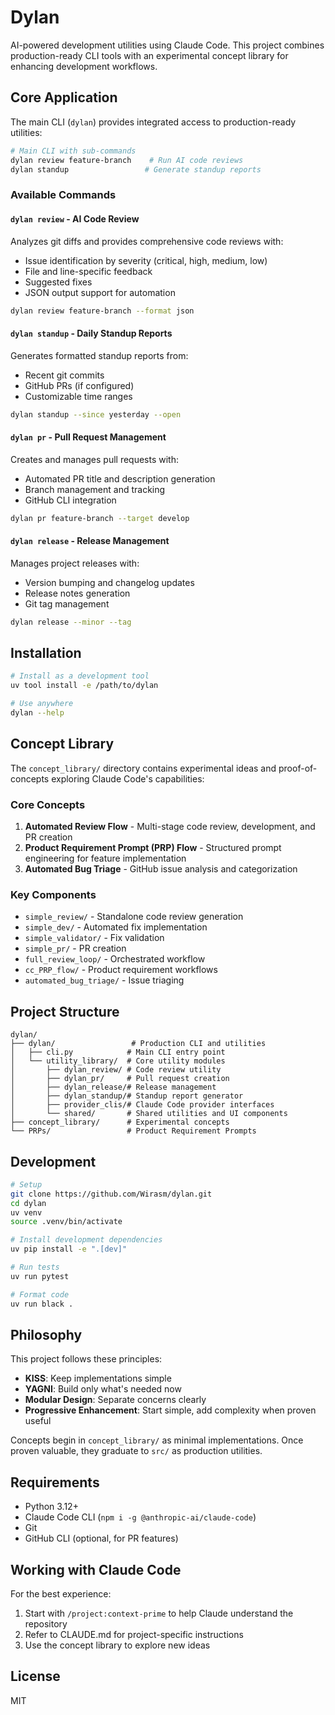 # Dylan

AI-powered development utilities using Claude Code. This project combines production-ready CLI tools with an experimental concept library for enhancing development workflows.

## Core Application

The main CLI (`dylan`) provides integrated access to production-ready utilities:

```bash
# Main CLI with sub-commands
dylan review feature-branch    # Run AI code reviews
dylan standup                 # Generate standup reports
```

### Available Commands

#### `dylan review` - AI Code Review
Analyzes git diffs and provides comprehensive code reviews with:
- Issue identification by severity (critical, high, medium, low)
- File and line-specific feedback
- Suggested fixes
- JSON output support for automation

```bash
dylan review feature-branch --format json
```

#### `dylan standup` - Daily Standup Reports
Generates formatted standup reports from:
- Recent git commits
- GitHub PRs (if configured)
- Customizable time ranges

```bash
dylan standup --since yesterday --open
```

#### `dylan pr` - Pull Request Management
Creates and manages pull requests with:
- Automated PR title and description generation
- Branch management and tracking
- GitHub CLI integration

```bash
dylan pr feature-branch --target develop
```

#### `dylan release` - Release Management
Manages project releases with:
- Version bumping and changelog updates
- Release notes generation
- Git tag management

```bash
dylan release --minor --tag
```

## Installation

```bash
# Install as a development tool
uv tool install -e /path/to/dylan

# Use anywhere
dylan --help
```

## Concept Library

The `concept_library/` directory contains experimental ideas and proof-of-concepts exploring Claude Code's capabilities:

### Core Concepts

1. **Automated Review Flow** - Multi-stage code review, development, and PR creation
2. **Product Requirement Prompt (PRP) Flow** - Structured prompt engineering for feature implementation
3. **Automated Bug Triage** - GitHub issue analysis and categorization

### Key Components

- `simple_review/` - Standalone code review generation
- `simple_dev/` - Automated fix implementation
- `simple_validator/` - Fix validation
- `simple_pr/` - PR creation
- `full_review_loop/` - Orchestrated workflow
- `cc_PRP_flow/` - Product requirement workflows
- `automated_bug_triage/` - Issue triaging

## Project Structure

```
dylan/
├── dylan/                 # Production CLI and utilities
│   ├── cli.py            # Main CLI entry point
│   └── utility_library/  # Core utility modules
│       ├── dylan_review/ # Code review utility
│       ├── dylan_pr/     # Pull request creation
│       ├── dylan_release/# Release management
│       ├── dylan_standup/# Standup report generator
│       ├── provider_clis/# Claude Code provider interfaces
│       └── shared/       # Shared utilities and UI components
├── concept_library/      # Experimental concepts
└── PRPs/                 # Product Requirement Prompts
```

## Development

```bash
# Setup
git clone https://github.com/Wirasm/dylan.git
cd dylan
uv venv
source .venv/bin/activate

# Install development dependencies
uv pip install -e ".[dev]"

# Run tests
uv run pytest

# Format code
uv run black .
```

## Philosophy

This project follows these principles:
- **KISS**: Keep implementations simple
- **YAGNI**: Build only what's needed now
- **Modular Design**: Separate concerns clearly
- **Progressive Enhancement**: Start simple, add complexity when proven useful

Concepts begin in `concept_library/` as minimal implementations. Once proven valuable, they graduate to `src/` as production utilities.

## Requirements

- Python 3.12+
- Claude Code CLI (`npm i -g @anthropic-ai/claude-code`)
- Git
- GitHub CLI (optional, for PR features)

## Working with Claude Code

For the best experience:
1. Start with `/project:context-prime` to help Claude understand the repository
2. Refer to CLAUDE.md for project-specific instructions
3. Use the concept library to explore new ideas

## License

MIT